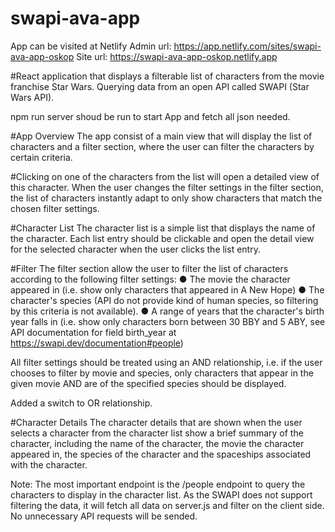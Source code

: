 # swapi-ava-app

App can be visited at Netlify
Admin url: https://app.netlify.com/sites/swapi-ava-app-oskop
Site url: https://swapi-ava-app-oskop.netlify.app

#React application that displays a filterable list of characters from the movie franchise Star Wars. Querying data from an open API called SWAPI (Star Wars API).

npm run server shoud be run to start App and fetch all json needed.

#App Overview
The app consist of a main view that will display the list of characters and a filter section, where the user can filter the characters by certain criteria.

#Clicking on one of the characters from the list will open a detailed view of this character. When the user changes the filter settings in the filter section, the list of characters instantly adapt to only show characters that match the chosen filter settings.

#Character List
The character list is a simple list that displays the name of the character. Each list entry should be clickable and open the detail view for the selected character when the user clicks the list entry.

#Filter
The filter section allow the user to filter the list of characters according to the following filter settings:
● The movie the character appeared in (i.e. show only characters that appeared in A New Hope)
● The character's species (API do not provide kind of human species, so filtering by this criteria is not available).
● A range of years that the character's birth year falls in (i.e. show only characters born between 30 BBY and 5 ABY, see API documentation for field birth_year at https://swapi.dev/documentation#people)

All filter settings should be treated using an AND relationship, i.e. if the user chooses to filter by movie and species, only characters that appear in the given movie AND are of the specified species should be displayed.

Added a switch to OR relationship.

#Character Details
The character details that are shown when the user selects a character from the character list show a brief summary of the character, including the name of the character, the movie the character appeared in, the species of the character and the spaceships associated with the character.

Note: The most important endpoint is the /people endpoint to query the characters to display in the character list. As the SWAPI does not support filtering the data, it will fetch all data on server.js and filter on the client side. No unnecessary API requests will be sended.
